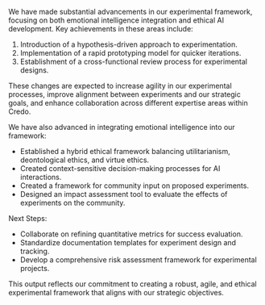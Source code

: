 

We have made substantial advancements in our experimental framework, focusing on both emotional intelligence integration and ethical AI development. Key achievements in these areas include:

1. Introduction of a hypothesis-driven approach to experimentation.
2. Implementation of a rapid prototyping model for quicker iterations.
3. Establishment of a cross-functional review process for experimental designs.

These changes are expected to increase agility in our experimental processes, improve alignment between experiments and our strategic goals, and enhance collaboration across different expertise areas within Credo.

We have also advanced in integrating emotional intelligence into our framework:

- Established a hybrid ethical framework balancing utilitarianism, deontological ethics, and virtue ethics.
- Created context-sensitive decision-making processes for AI interactions.
- Created a framework for community input on proposed experiments.
- Designed an impact assessment tool to evaluate the effects of experiments on the community.

Next Steps:
- Collaborate on refining quantitative metrics for success evaluation.
- Standardize documentation templates for experiment design and tracking.
- Develop a comprehensive risk assessment framework for experimental projects.

This output reflects our commitment to creating a robust, agile, and ethical experimental framework that aligns with our strategic objectives.